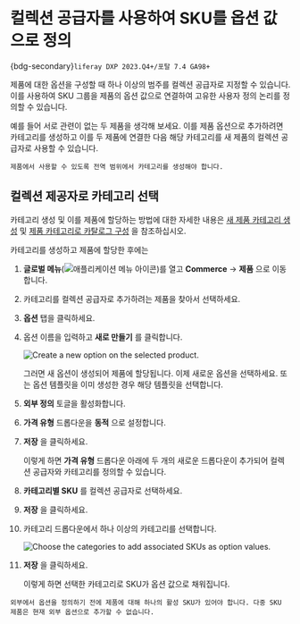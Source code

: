 # 컬렉션 공급자를 사용하여 SKU를 옵션 값으로 정의

{bdg-secondary}`liferay DXP 2023.Q4+/포탈 7.4 GA98+`

제품에 대한 옵션을 구성할 때 하나 이상의 범주를 컬렉션 공급자로 지정할 수 있습니다. 이를 사용하여 SKU 그룹을 제품의 옵션 값으로 연결하여 고유한 사용자 정의 논리를 정의할 수 있습니다.

예를 들어 서로 관련이 없는 두 제품을 생각해 보세요. 이를 제품 옵션으로 추가하려면 카테고리를 생성하고 이를 두 제품에 연결한 다음 해당 카테고리를 새 제품의 컬렉션 공급자로 사용할 수 있습니다.

```{note}
제품에서 사용할 수 있도록 전역 범위에서 카테고리를 생성해야 합니다.
```

## 컬렉션 제공자로 카테고리 선택

카테고리 생성 및 이를 제품에 할당하는 방법에 대한 자세한 내용은 [새 제품 카테고리 생성](https://learn.liferay.com/w/commerce/product-management/creating-and-managing-products/products/creating-a-new-product-category) 및 [제품 카테고리로 카탈로그 구성](https://learn.liferay.com/w/commerce/product-management/creating-and-managing-products/products/organizing-your-catalog-with-product-categories) 을 참조하십시오.

카테고리를 생성하고 제품에 할당한 후에는

1. **글로벌 메뉴**(![애플리케이션 메뉴 아이콘](../../../images/icon-applications-menu.png))를 열고 **Commerce** &rarr; **제품** 으로 이동합니다.

1. 카테고리를 컬렉션 공급자로 추가하려는 제품을 찾아서 선택하세요.

1. **옵션** 탭을 클릭하세요.

1. 옵션 이름을 입력하고 **새로 만들기** 를 클릭합니다.

   ![Create a new option on the selected product.](./defining-skus-as-option-values-using-a-collection-provider/images/01.png)

   그러면 새 옵션이 생성되어 제품에 할당됩니다. 이제 새로운 옵션을 선택하세요. 또는 옵션 템플릿을 이미 생성한 경우 해당 템플릿을 선택합니다.

1. **외부 정의** 토글을 활성화합니다.

1. **가격 유형** 드롭다운을 **동적** 으로 설정합니다.

1. **저장** 을 클릭하세요.

   이렇게 하면 **가격 유형** 드롭다운 아래에 두 개의 새로운 드롭다운이 추가되어 컬렉션 공급자와 카테고리를 정의할 수 있습니다.

1. **카테고리별 SKU** 를 컬렉션 공급자로 선택하세요.

1. **저장** 을 클릭하세요.

1. 카테고리 드롭다운에서 하나 이상의 카테고리를 선택합니다.

    ![Choose the categories to add associated SKUs as option values.](./defining-skus-as-option-values-using-a-collection-provider/images/02.png)

1. **저장** 을 클릭하세요.

    이렇게 하면 선택한 카테고리로 SKU가 옵션 값으로 채워집니다.

```{important}
외부에서 옵션을 정의하기 전에 제품에 대해 하나의 활성 SKU가 있어야 합니다. 다중 SKU 제품은 현재 외부 옵션으로 추가할 수 없습니다.
```

